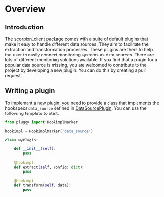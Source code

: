 # Overview

## Introduction

The scorpion_client package comes with a suite of default plugins that make it easy to handle different data sources. They aim to facilitate the extraction and transformation processes. These plugins are there to help the user to easily connect monitoring systems as data sources. There are lots of different monitoring solutions available. If you find that a plugin for a popular data source is missing, you are welcomed to contribute to the project by developing a new plugin. You can do this by creating a pull request. 

## Writing a plugin

To implement a new plugin, you need to provide a class that implements the hookspecs `data_source` defined in [DataSourcePlugin](../plugins.md). You can use the following template to start.

```py title="my_plugin.py"
from pluggy import HookimplMarker

hookimpl = HookimplMarker("data_source")

class MyPlugin:

    def __init__(self):
        pass
    
    @hookimpl
    def extract(self, config: dict):
        pass
    
    @hookimpl
    def transform(self, data):
        pass
```